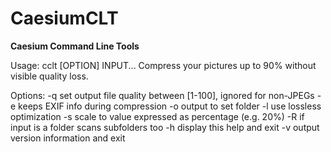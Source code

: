 # CaesiumCLT
<strong>Caesium Command Line Tools</strong>

Usage: cclt [OPTION] INPUT...
Compress your pictures up to 90% without visible quality loss.

Options:
	-q	set output file quality between [1-100], ignored for non-JPEGs
	-e	keeps EXIF info during compression
	-o	output to set folder
	-l	use lossless optimization
	-s	scale to value expressed as percentage (e.g. 20%)
	-R	if input is a folder scans subfolders too
	-h	display this help and exit
	-v	output version information and exit

